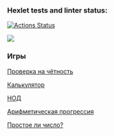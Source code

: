 ### Hexlet tests and linter status:
[![Actions Status](https://github.com/chustovalena/python-project-49/actions/workflows/hexlet-check.yml/badge.svg)](https://github.com/chustovalena/python-project-49/actions)

<a href="https://codeclimate.com/github/chustovalena/python-project-49/maintainability"><img src="https://api.codeclimate.com/v1/badges/977cbca820f61b731cad/maintainability" /></a>

### Игры

[Проверка на чётность](https://asciinema.org/a/hLIojLEPqjSCKLwB7B0WUs9At)

[Калькулятор](https://asciinema.org/a/n84HTOJ6rMVfzb3QPmBxj1XWm)

[НОД](https://asciinema.org/a/k3lh1s0RFiuKY8TUcLn8wI3MK)

[Арифметическая прогрессия](https://asciinema.org/a/YgzkEmsEIKqnUdh0qos7uyWpC)

[Простое ли число?](https://asciinema.org/a/1IdIpQzCsU1c49jDxMBRX2sOE)
